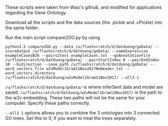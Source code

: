 These scripts were taken from Wasi's github, and modified for applications regarding the Gene Ontology. 

Download all the scripts and the data sources (the .pickle and .cPickle) into the same folder. 

Run the main script compare2GO.py by using 

```
python3.5 compare2GO.py --data /u/flashscratch/d/datduong/goData/ --scoreOutput /u/flashscratch/d/datduong/goData/ --nameExpression exampleCasesB2b --pairs2test exampleCases.txt --goAnnotationFile /u/flashscratch/d/datduong/goData/ --pairStartIndex 0 --pairEndIndex 10 --bidirection --save_path /u/flashscratch/d/datduong/goData/ --word_vectors_file w2vModel1Gram11Nov2017NoHeader.txt --word_vectors_directory /u/flashscratch/d/datduong/w2vModel1Gram11Nov2017/ --all3 1
```

```/u/flashscratch/d/datduong/goData/``` is where InferSent data and model are saved. 
```/u/flashscratch/d/datduong/w2vModel1Gram11Nov2017/``` is the path to the w2v embedding. 
These two paths will not be the same for your computer. Specify these paths correctly. 

```--all3 1``` options allows you to combine the 3 ontologies into 3 connected GO trees. Set this to 0, if you want to treat the trees separately. 
